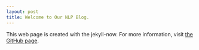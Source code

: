 ```yaml
---
layout: post
title: Welcome to Our NLP Blog.
---
```


This web page is created with the jekyll-now. For more information, visit [the GitHub page](https://github.com/barryclark/jekyll-now).


